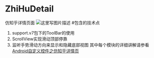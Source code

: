 # ZhiHuDetail
仿知乎详情页面
![这里写图片描述](http://img.blog.csdn.net/20151226174413893)
#包含的技术点
1.	support.v7包下的ToolBar的使用
2.	ScrollView实现滑动顶部停靠
3.	监听手势滑动方向来显示和隐藏底部视图
其中每个模块的详细讲解请参看[Android自定义控件之仿知乎详情页](http://blog.csdn.net/nugongahou110/article/details/50409679)


